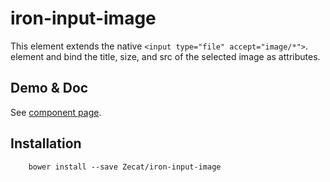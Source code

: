 # iron-input-image

This element extends the native `<input type="file" accept="image/*">`. element and bind the title, size, and src of the selected image as attributes.

## Demo & Doc
See [component page](http://zecat.github.io/iron-input-image).

## Installation

```
	bower install --save Zecat/iron-input-image
```
